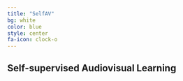```yaml
---
title: "SelfAV"
bg: white
color: blue
style: center
fa-icon: clock-o
---
```


## Self-supervised Audiovisual Learning
